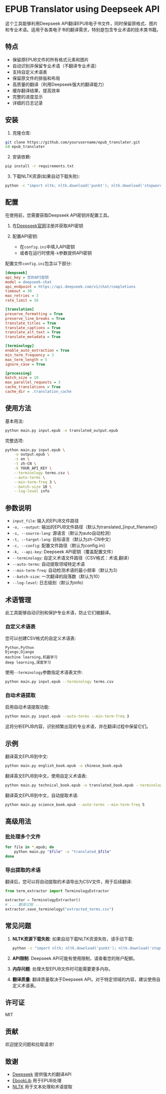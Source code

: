 # EPUB Translator using Deepseek API

这个工具能够利用Deepseek API翻译EPUB电子书文件，同时保留原格式、图片和专业术语。适用于各类电子书的翻译需求，特别是包含专业术语的技术类书籍。

## 特点

- 保留原EPUB文件的所有格式元素和图片
- 自动识别并保留专业术语（不翻译专业术语）
- 支持自定义术语表
- 保留原文件的排版和布局
- 高质量的翻译（利用Deepseek强大的翻译能力）
- 缓存翻译结果，提高效率
- 完整的进度显示
- 详细的日志记录

## 安装

1. 克隆仓库:

```bash
git clone https://github.com/yourusername/epub_translater.git
cd epub_translater
```

2. 安装依赖:

```bash
pip install -r requirements.txt
```

3. 下载NLTK资源(如果自动下载失败):

```bash
python -c "import nltk; nltk.download('punkt'); nltk.download('stopwords')"
```

## 配置

在使用前，您需要获取Deepseek API密钥并配置工具。

1. 在[Deepseek官网](https://www.deepseek.com/)注册并获取API密钥

2. 配置API密钥:
   - 在`config.ini`中填入API密钥
   - 或者在运行时使用`-k`参数提供API密钥

配置文件`config.ini`包含以下部分:

```ini
[deepseek]
api_key = 您的API密钥
model = deepseek-chat
api_endpoint = https://api.deepseek.com/v1/chat/completions
timeout = 30
max_retries = 3
rate_limit = 10

[translation]
preserve_formatting = True
preserve_line_breaks = True
translate_titles = True
translate_captions = True
translate_alt_text = True
translate_metadata = True

[terminology]
enable_auto_extraction = True
min_term_frequency = 3
max_term_length = 5
ignore_case = True

[processing]
batch_size = 10
max_parallel_requests = 3
cache_translations = True
cache_dir = .translation_cache
```

## 使用方法

基本用法:

```bash
python main.py input.epub -o translated_output.epub
```

完整选项:

```bash
python main.py input.epub \
    -o output.epub \
    -s en \
    -t zh-CN \
    -k YOUR_API_KEY \
    --terminology terms.csv \
    --auto-terms \
    --min-term-freq 3 \
    --batch-size 10 \
    --log-level info
```

## 参数说明

- `input_file`: 输入的EPUB文件路径
- `-o, --output`: 输出的EPUB文件路径（默认为translated_[input_filename]）
- `-s, --source-lang`: 源语言（默认为auto自动检测）
- `-t, --target-lang`: 目标语言（默认为zh-CN中文）
- `-c, --config`: 配置文件路径（默认为config.ini）
- `-k, --api-key`: Deepseek API密钥（覆盖配置文件）
- `--terminology`: 自定义术语文件路径（CSV格式：术语,翻译）
- `--auto-terms`: 自动提取领域特定术语
- `--min-term-freq`: 自动检测术语的最小频率（默认为3）
- `--batch-size`: 一次翻译的段落数（默认为10）
- `--log-level`: 日志级别（默认为info）

## 术语管理

此工具能够自动识别和保护专业术语，防止它们被翻译。

### 自定义术语表

您可以创建CSV格式的自定义术语表:

```csv
Python,Python
Django,Django
machine learning,机器学习
deep learning,深度学习
```

使用`--terminology`参数指定术语表文件:

```bash
python main.py input.epub --terminology terms.csv
```

### 自动术语提取

启用自动术语提取功能:

```bash
python main.py input.epub --auto-terms --min-term-freq 3
```

这将分析EPUB内容，识别频繁出现的专业术语，并在翻译过程中保留它们。

## 示例

翻译英文EPUB到中文:

```bash
python main.py english_book.epub -o chinese_book.epub
```

翻译英文EPUB到中文，使用自定义术语表:

```bash
python main.py technical_book.epub -o translated_book.epub --terminology tech_terms.csv
```

翻译英文EPUB到中文，自动提取术语:

```bash
python main.py science_book.epub --auto-terms --min-term-freq 5
```

## 高级用法

### 批处理多个文件

```bash
for file in *.epub; do
    python main.py "$file" -o "translated_$file"
done
```

### 导出提取的术语

翻译后，您可以将自动提取的术语导出为CSV文件，用于后续翻译:

```python
from term_extractor import TerminologyExtractor

extractor = TerminologyExtractor()
# ... 翻译过程 ...
extractor.save_terminology("extracted_terms.csv")
```

## 常见问题

1. **NLTK资源下载失败**: 如果自动下载NLTK资源失败，请手动下载:
   ```bash
   python -c "import nltk; nltk.download('punkt'); nltk.download('stopwords')"
   ```

2. **API限制**: Deepseek API可能有使用限制，请查看您的账户配额。

3. **内存问题**: 处理大型EPUB文件时可能需要更多内存。

4. **翻译质量**: 翻译质量取决于Deepseek API。对于特定领域的内容，建议使用自定义术语表。

## 许可证

MIT

## 贡献

欢迎提交问题和拉取请求!

## 致谢

- [Deepseek](https://www.deepseek.com/) 提供强大的翻译API
- [EbookLib](https://github.com/aerkalov/ebooklib) 用于EPUB处理
- [NLTK](https://www.nltk.org/) 用于文本处理和术语提取
